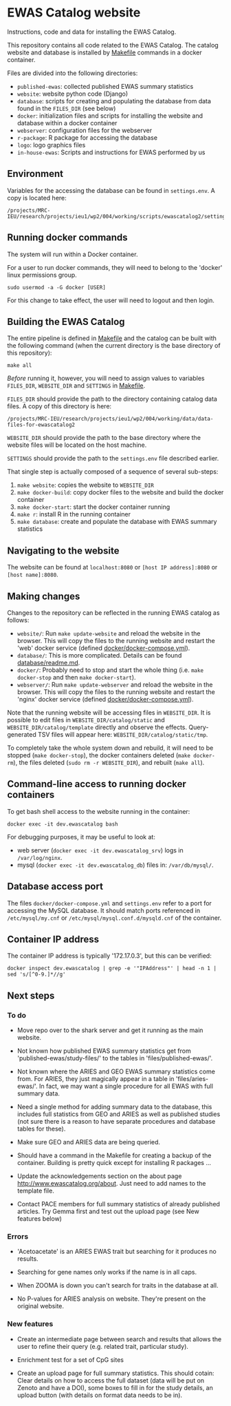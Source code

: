 # EWAS Catalog website

Instructions, code and data for installing the EWAS Catalog.

This repository contains all code related to the EWAS Catalog.
The catalog website and database is installed by [Makefile](Makefile) commands
in a docker container. 

Files are divided into the following directories:

- `published-ewas`: collected published EWAS summary statistics
- `website`: website python code (Django)
- `database`: scripts for creating and populating the database from data found in the `FILES_DIR` (see below)
- `docker`: initialization files and scripts for installing the website and database within a docker container
- `webserver`: configuration files for the webserver
- `r-package`: R package for accessing the database
- `logo`: logo graphics files
- `in-house-ewas`: Scripts and instructions for EWAS performed by us

## Environment

Variables for the accessing the database can be found in `settings.env`.
A copy is located here:
```
/projects/MRC-IEU/research/projects/ieu1/wp2/004/working/scripts/ewascatalog2/settings.env
```

## Running docker commands

The system will run within a Docker container. 

For a user to run docker commands,
they will need to belong to the 'docker'
linux permissions group.
```
sudo usermod -a -G docker [USER]
```
For this change to take effect, the user
will need to logout and then login.

## Building the EWAS Catalog

The entire pipeline is defined in [Makefile](Makefile)
and the catalog can be built with the following command
(when the current directory is the base directory
of this repository):

```
make all
```

*Before* running it, however, you will need to assign values to
variables `FILES_DIR`, `WEBSITE_DIR` and `SETTINGS` in [Makefile](Makefile).

`FILES_DIR` should provide the path to the directory
containing catalog data files.
A copy of this directory is here:
```
/projects/MRC-IEU/research/projects/ieu1/wp2/004/working/data/data-files-for-ewascatalog2
```

`WEBSITE_DIR` should provide the path to the base directory
where the website files will be located on the host machine.

`SETTINGS` should provide the path to the `settings.env` file
described earlier.

That single step is actually composed of a sequence of several sub-steps:

1. `make website`: copies the website to `WEBSITE_DIR`
2. `make docker-build`: copy docker files to the website and build the docker container
3. `make docker-start`: start the docker container running
4. `make r`: install R in the running container
5. `make database`: create and populate the database with EWAS summary statistics

## Navigating to the website

The website can be found at `localhost:8080`
or `[host IP address]:8080` or `[host name]:8080`.

## Making changes

Changes to the repository can be reflected in the running EWAS catalog as follows:

- `website/`: Run `make update-website` and reload the website in the browser.
  This will copy the files to the running website
  and restart the 'web' docker service (defined [docker/docker-compose.yml](docker/docker-compose.yml)).
- `database/`: This is more complicated. Details can be found [database/readme.md](database/readme.md).
- `docker/`: Probably need to stop and start the whole thing (i.e. `make docker-stop` and then `make docker-start`).
- `webserver/`: Run `make update-webserver` and reload the website in the browser.
  This will copy the files to the running website
  and restart the 'nginx' docker service (defined [docker/docker-compose.yml](docker/docker-compose.yml)).

Note that the running website will be accessing files in `WEBSITE_DIR`.
It is possible to edit files in `WEBSITE_DIR/catalog/static`
and `WEBSITE_DIR/catalog/template` directly and observe the effects.
Query-generated TSV files will appear here: `WEBSITE_DIR/catalog/static/tmp`.

To completely take the whole system down and rebuild,
it will need to be stopped (`make docker-stop`),
the docker containers deleted (`make docker-rm`),
the files deleted (`sudo rm -r WEBSITE_DIR`),
and rebuilt (`make all`).

## Command-line access to running docker containers

To get bash shell access to the website running in the container:
```
docker exec -it dev.ewascatalog bash
```

For debugging purposes, it may be useful to look at:
- web server (`docker exec -it dev.ewascatalog_srv`) logs in `/var/log/nginx`.
- mysql (`docker exec -it dev.ewascatalog_db`) files in: `/var/db/mysql/`.

## Database access port 

The files `docker/docker-compose.yml` and `settings.env`
refer to a port for accessing the MySQL database.
It should match ports referenced in 
`/etc/mysql/my.cnf` or `/etc/mysql/mysql.conf.d/mysqld.cnf`
of the container.

## Container IP address

The container IP address is typically '172.17.0.3', but
this can be verified:
```
docker inspect dev.ewascatalog | grep -e '"IPAddress"' | head -n 1 | sed 's/[^0-9.]*//g'
```

## Next steps

### To do

* Move repo over to the shark server and get it running as the main website.

* Not known how published EWAS summary statistics get from
  'published-ewas/study-files/' to the tables in
  'files/published-ewas/'.  

* Not known where the ARIES and GEO EWAS summary statistics come from.
  For ARIES, they just magically appear in a table in
  'files/aries-ewas/'. In fact, we may want a single procedure for all 
  EWAS with full summary data.  

* Need a single method for
  adding summary data to the database, this includes full statistics
  from GEO and ARIES as well as published studies (not sure there is
  a reason to have separate procedures and database tables for these).

* Make sure GEO and ARIES data are being queried.

* Should have a command in the Makefile for creating a backup of the
  container. Building is pretty quick except for installing R packages ...

* Update the acknowledgements section on the about page http://www.ewascatalog.org/about. Just need to add names to the template file.

* Contact PACE members for full summary statistics of already published articles. Try Gemma first and test out the upload page (see New features below)
    
### Errors
    
* 'Acetoacetate' is an ARIES EWAS trait but searching for it produces 
  no results.

* Searching for gene names only works if the name is in all caps.

* When ZOOMA is down you can't search for traits in the database at all.

* No P-values for ARIES analysis on website. They're present on the original website.

### New features

* Create an intermediate page between search and results that allows the 
  user to refine their query (e.g. related trait, particular study).

* Enrichment test for a set of CpG sites

* Create an upload page for full summary statistics. This should cotain: Clear details on how to access the full dataset (data will be put on Zenoto and have a DOI), some boxes to fill in for the study details, an upload button (with details on format data needs to be in).

